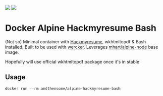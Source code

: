 [![](https://images.microbadger.com/badges/image/andthensome/alpine-hackmyresume-bash.svg)](http://microbadger.com/images/andthensome/alpine-hackmyresume-bash "Get your own image badge on microbadger.com") [![](https://images.microbadger.com/badges/version/andthensome/alpine-hackmyresume-bash.svg)](http://microbadger.com/images/andthensome/alpine-hackmyresume-bash "Get your own version badge on microbadger.com")

# Docker Alpine Hackmyresume Bash

(Not so) Minimal container with [Hackmyresume](https://www.npmjs.com/package/hackmyresume), wkhtmltopdf  & Bash installed. Built to be used with [wercker](http://wercker.com/). Leverages [mhart/alpine-node](https://hub.docker.com/r/mhart/alpine-node/) base image.

Hopefully will use official wkhtmltopdf package once it's in stable

## Usage

	docker run --rm andthensome/alpine-hackmyresume-bash
